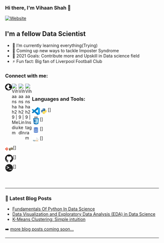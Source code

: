 ### Hi there, I'm Vihaan Shah 👋 

[![Website](https://img.shields.io/website?label=Vihaanshah29.io&style=for-the-badge&url=https%3A%2F%2FVihaanshah29.io)](https://vihaanshah29.github.io/)

## I'm a fellow Data Scientist

- 🌱 I’m currently learning everything(Trying) 
- 👯 Coming up new ways to tackle Imposter Syndrome 
- 🥅 2021 Goals: Contribute more and Upskill in Data science field
- ⚡ Fun fact: Big fan of Liverpool Football Club 

### Connect with me:

[<img align="left" alt="Vihaanshah29.io" width="22px" src="https://raw.githubusercontent.com/iconic/open-iconic/master/svg/globe.svg" />][website]
[<img align="left" alt="Vihaanshah29 | Medium" width="22px" src="https://cdn.jsdelivr.net/npm/simple-icons@v3/icons/medium.svg" />][medium]
[<img align="left" alt="Vihaanshah29 | LinkedIn" width="22px" src="https://cdn.jsdelivr.net/npm/simple-icons@v3/icons/linkedin.svg" />][linkedin]
[<img align="left" alt="Vihaanshah29 | Instagram" width="22px" src="https://cdn.jsdelivr.net/npm/simple-icons@v3/icons/instagram.svg" />][instagram]

<br />

### Languages and Tools:

<img align="left" alt="Visual Studio Code" width="26px" src="https://raw.githubusercontent.com/github/explore/80688e429a7d4ef2fca1e82350fe8e3517d3494d/topics/visual-studio-code/visual-studio-code.png" />

[<img align="left" alt="Python" width="26px" src="https://raw.githubusercontent.com/github/explore/80688e429a7d4ef2fca1e82350fe8e3517d3494d/topics/python/python.png" />]

[<img align="left" alt="CSS3" width="26px" src="https://raw.githubusercontent.com/github/explore/80688e429a7d4ef2fca1e82350fe8e3517d3494d/topics/css/css.png" />]

[<img align="left" alt="SQL" width="26px" src="https://raw.githubusercontent.com/github/explore/80688e429a7d4ef2fca1e82350fe8e3517d3494d/topics/sql/sql.png" />]

[<img align="left" alt="MySQL" width="26px" src="https://raw.githubusercontent.com/github/explore/80688e429a7d4ef2fca1e82350fe8e3517d3494d/topics/mysql/mysql.png" />]


[<img align="left" alt="Git" width="26px" src="https://raw.githubusercontent.com/github/explore/80688e429a7d4ef2fca1e82350fe8e3517d3494d/topics/git/git.png" />]

[<img align="left" alt="GitHub" width="26px" src="https://raw.githubusercontent.com/github/explore/78df643247d429f6cc873026c0622819ad797942/topics/github/github.png" />]

[<img align="left" alt="Terminal" width="26px" src="https://raw.githubusercontent.com/github/explore/80688e429a7d4ef2fca1e82350fe8e3517d3494d/topics/terminal/terminal.png" />]

<br />
<br />

---


### 📕 Latest Blog Posts

<!-- BLOG-POST-LIST:START -->
- [Fundamentals Of Python In Data Science](https://medium.com/analytics-vidhya/fundamentals-of-python-in-data-science-a495513f67a9)
- [Data Visualization and Exploratory Data Analysis (EDA) in Data Science](https://medium.com/analytics-vidhya/data-visualization-and-exploratory-data-analysis-eda-in-data-science-984e84942fda)
- [K-Means Clustering: Simple intuition](https://medium.com/analytics-vidhya/k-means-clustering-simple-intuition-16a55daa3ffa)

<!-- BLOG-POST-LIST:END -->

➡️ [more blog posts coming soon...](https://vihaanshah.medium.com/)

---


[website]: https://vihaanshah29.github.io/
[twitter]: https://twitter.com/codeSTACKr
[youtube]: https://youtube.com/codeSTACKr
[instagram]: https://www.instagram.com/v_i_h_a_a_n_/
[linkedin]: www.linkedin.com/in/vihaanshah
[webdevplaylist]: https://www.youtube.com/playlist?list=PLkwxH9e_vrAJ0WbEsFA9W3I1W-g_BTsbt
[jsplaylist]: https://www.youtube.com/playlist?list=PLkwxH9e_vrALRJKu7wfXby3MKeflhTu6B
[cssplaylist]: https://www.youtube.com/playlist?list=PLkwxH9e_vrALSdvZuEh6gqQdmDoDIoqz4
[reactplaylist]: https://www.youtube.com/playlist?list=PLkwxH9e_vrAK4TdffpxKY3QGyHCpxFcQ0
[medium]: https://vihaanshah.medium.com/
